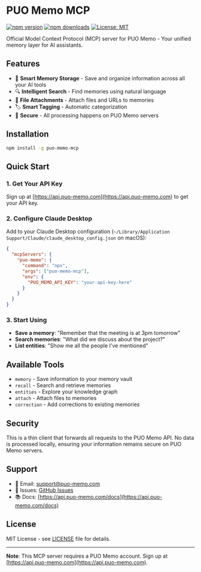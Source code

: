 # PUO Memo MCP

[![npm version](https://badge.fury.io/js/puo-memo-mcp.svg)](https://www.npmjs.com/package/puo-memo-mcp)
[![npm downloads](https://img.shields.io/npm/dm/puo-memo-mcp.svg)](https://www.npmjs.com/package/puo-memo-mcp)
[![License: MIT](https://img.shields.io/badge/License-MIT-yellow.svg)](https://opensource.org/licenses/MIT)

Official Model Context Protocol (MCP) server for PUO Memo - Your unified memory layer for AI assistants.

## Features

- 🧠 **Smart Memory Storage** - Save and organize information across all your AI tools
- 🔍 **Intelligent Search** - Find memories using natural language
- 📎 **File Attachments** - Attach files and URLs to memories
- 🏷️ **Smart Tagging** - Automatic categorization
- 🔐 **Secure** - All processing happens on PUO Memo servers

## Installation

```bash
npm install -g puo-memo-mcp
```

## Quick Start

### 1. Get Your API Key

Sign up at [https://api.puo-memo.com](https://api.puo-memo.com) to get your API key.

### 2. Configure Claude Desktop

Add to your Claude Desktop configuration (`~/Library/Application Support/Claude/claude_desktop_config.json` on macOS):

```json
{
  "mcpServers": {
    "puo-memo": {
      "command": "npx",
      "args": ["puo-memo-mcp"],
      "env": {
        "PUO_MEMO_API_KEY": "your-api-key-here"
      }
    }
  }
}
```

### 3. Start Using

- **Save a memory**: "Remember that the meeting is at 3pm tomorrow"
- **Search memories**: "What did we discuss about the project?"
- **List entities**: "Show me all the people I've mentioned"

## Available Tools

- `memory` - Save information to your memory vault
- `recall` - Search and retrieve memories
- `entities` - Explore your knowledge graph
- `attach` - Attach files to memories
- `correction` - Add corrections to existing memories

## Security

This is a thin client that forwards all requests to the PUO Memo API. No data is processed locally, ensuring your information remains secure on PUO Memo servers.

## Support

- 📧 Email: support@puo-memo.com
- 🐛 Issues: [GitHub Issues](https://github.com/coladapo/puo-memo-mcp/issues)
- 📚 Docs: [https://api.puo-memo.com/docs](https://api.puo-memo.com/docs)

## License

MIT License - see [LICENSE](LICENSE) file for details.

---

**Note**: This MCP server requires a PUO Memo account. Sign up at [https://api.puo-memo.com](https://api.puo-memo.com).
